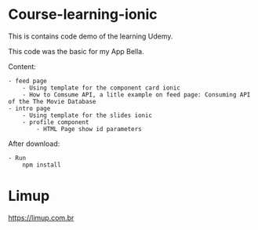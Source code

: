 # Course-learning-ionic

This is contains code demo of the learning Udemy.

This code was the basic for my App Bella.

Content:

    - feed page
        - Using template for the component card ionic
        - How to Comsume API, a litle example on feed page: Consuming API of the The Movie Database
    - intro page
        - Using template for the slides ionic
        - profile component
            - HTML Page show id parameters

After download:

    - Run
        npm install

# Limup

https://limup.com.br
